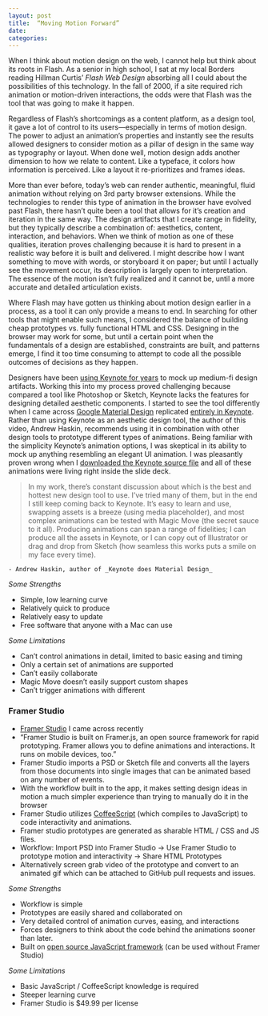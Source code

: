```yaml
---
layout: post
title:  “Moving Motion Forward”
date: 
categories:
---
```


When I think about motion design on the web, I cannot help but think about its roots in Flash. As a senior in high school, I sat at my local Borders reading Hillman Curtis’ _Flash Web Design_ absorbing all I could about the possibilities of this technology. In the fall of 2000, if a site required rich animation or motion-driven interactions, the odds were that Flash was the tool that was going to make it happen.

Regardless of Flash’s shortcomings as a content platform, as a design tool, it gave a lot of control to its users—especially in terms of motion design. The power to adjust an animation’s properties and instantly see the results allowed designers to consider motion as a pillar of design in the same way as typography or layout. When done well, motion design adds another dimension to how we relate to content. Like a typeface, it colors how information is perceived. Like a layout it re-prioritizes and frames ideas. 

More than ever before, today’s web can render authentic, meaningful, fluid animation without relying on 3rd party browser extensions. While the technologies to render this type of animation in the browser have evolved past Flash, there hasn’t quite been a tool that allows for it’s creation and iteration in the same way. The design artifacts that I create range in fidelity, but they typically describe a combination of: aesthetics, content, interaction, and behaviors. When we think of motion as one of these qualities, iteration proves challenging because it is hard to present in a realistic way before it is built and delivered. I might describe how I want something to move with words, or storyboard it on paper; but until I actually see the movement occur, its description is largely open to interpretation. The essence of the motion isn’t fully realized and it cannot be, until a more accurate and detailed articulation exists.

Where Flash may have gotten us thinking about motion design earlier in a process, as a tool it can only provide a means to end. In searching for other tools that might enable such means, I considered the balance of building cheap prototypes vs. fully functional HTML and CSS. Designing in the browser may work for some, but until a certain point when the fundamentals of a design are established, constraints are built, and patterns emerge, I find it too time consuming to attempt to code all the possible outcomes of decisions as they happen.

Designers have been [using Keynote for years](http://www.edenspiekermann.com/blog/espi-at-work-the-power-of-keynote) to mock up medium-fi design artifacts. Working this into my process proved challenging because compared a tool like Photoshop or Sketch, Keynote lacks the features for designing detailed aesthetic components. I started to see the tool differently when I came across [Google Material Design](http://www.google.com/design/spec/material-design/introduction.html) replicated [entirely in Keynote](http://vimeo.com/100377108). Rather than using Keynote as an aesthetic design tool, the author of this video, Andrew Haskin, recommends using it in combination with other design tools to prototype different types of animations. Being familiar with the simplicity Keynote’s animation options, I was skeptical in its ability to mock up anything resembling an elegant UI animation. I was pleasantly proven wrong when I [downloaded the Keynote source file](https://app.box.com/s/q06fnhk09asgvx94a5gy) and all of these animations were living right inside the slide deck.

> In my work, there’s constant discussion about which is the best and hottest new design tool to use. I’ve tried many of them, but in the end I still keep coming back to Keynote. It’s easy to learn and use, swapping assets is a breeze (using media placeholder), and most complex animations can be tested with Magic Move (the secret sauce to it all). Producing animations can span a range of fidelities; I can produce all the assets in Keynote, or I can copy out of Illustrator or drag and drop from Sketch (how seamless this works puts a smile on my face every time).
	
	- Andrew Haskin, author of _Keynote does Material Design_

*Some Strengths*
- Simple, low learning curve
- Relatively quick to produce
- Relatively easy to update
- Free software that anyone with a Mac can use

*Some Limitations* 
- Can’t control animations in detail, limited to basic easing and timing
- Only a certain set of animations are supported
- Can’t easily collaborate
- Magic Move doesn’t easily support custom shapes
- Can’t trigger animations with different

### Framer Studio

- [Framer Studio](http://framerjs.com/) I came across recently
- “Framer Studio is built on Framer.js, an open source framework for rapid prototyping. Framer allows you to define animations and interactions. It runs on mobile devices, too.”
- Framer Studio imports a PSD or Sketch file and converts all the layers from those documents into single images that can be animated based on any number of events.
- With the workflow built in to the app, it makes setting design ideas in motion a much simpler experience than trying to manually do it in the browser
- Framer Studio utilizes [CoffeeScript](http://coffeescript.org/) (which compiles to JavaScript) to code interactivity and animations.
- Framer studio prototypes are generated as sharable HTML / CSS and JS files.
- Workflow: Import PSD into Framer Studio -> Use Framer Studio to prototype motion and interactivity -> Share HTML Prototypes
- Alternatively screen grab video of the prototype and convert to an animated gif which can be attached to GitHub pull requests and issues.

*Some Strengths*
- Workflow is simple
- Prototypes are easily shared and collaborated on
- Very detailed control of animation curves, easing, and interactions
- Forces designers to think about the code behind the animations sooner than later.
- Built on [open source JavaScript framework](http://framerjs.com/framerjs/) (can be used without Framer Studio)

*Some Limitations*
- Basic JavaScript / CoffeeScript knowledge is required
- Steeper learning curve
- Framer Studio is $49.99 per license
